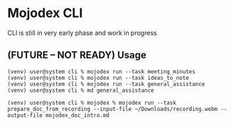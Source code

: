 # Mojodex CLI

CLI is still in very early phase and work in progress

## (FUTURE – NOT READY) Usage

```shell
(venv) user@system cli % mojodex run --task meeting_minutes
(venv) user@system cli % mojodex run --task ideas_to_note 
(venv) user@system cli % mojodex run --task general_assistance
(venv) user@system cli % md general_assistance

(venv) user@system cli % mojodex % mojodex run --task prepare_doc_from_recording --input-file ~/Downloads/recording.webm --output-file mojodex_doc_intro.md
```
